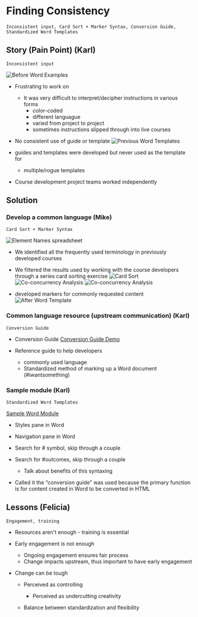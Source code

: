 # Finding Consistency
`Inconsistent input, Card Sort + Marker Syntax, Conversion Guide, Standardized Word Templates`


## Story (Pain Point) (Karl)
`Inconsistent input`

![Before Word Examples](assets/before-word-examples.png)

* Frustrating to work on
	* It was very difficult to interpret/decipher instructions in various forms
		* color-coded
		* different languague
		* varied from project to project
		* sometimes instructions slipped through into live courses
		
* No consistent use of guide or template
	![Previous Word Templates](assets/previous-word-template-1.gif)

* guides and templates were developed but never used as the template for 
	* multiple/rogue templates

* Course development project teams worked independently


## Solution 
### Develop a common language (Mike)
`Card Sort + Marker Syntax`

![Element Names spreadsheet](assets/element-names-spreadsheet.gif)

* We identified all the frequently used terminology in previously developed courses
* We filtered the results used by working with the course developers through a series card sorting exercise
	![Card Sort](assets/card-sort.jpg)
	![Co-concurrency Analysis](assets/co-concurrence.png)
	![Co-concurrency Analysis](assets/co-concurrence-zoom.png)

* developed markers for commonly requested content
	![After Word Template](assets/after-word-template.gif)

### Common language resource (upstream communication) (Karl)
`Conversion Guide`

* Conversion Guide
	[Conversion Guide Demo](https://ltc.bcit.ca/courseproduction/conversionguide/)

* Reference guide to help developers
	* commonly used language
	* Standardized method of marking up a Word document (#iwantsomething)

### Sample module (Karl)
`Standardized Word Templates`

[Sample Word Module](assets/sample-word-module.docx)

* Styles pane in Word
* Navigation pane in Word
* Search for # symbol, skip through a couple
* Search for #outcomes, skip through a couple
	* Talk about benefits of this syntaxing

* Called it the “conversion guide” was used because the primary function is for content created in Word to be converted in HTML

## Lessons (Felicia)
`Engagement, training`

* Resources aren't enough - training is essential
* Early engagement is not enough
	* Ongoing engagement ensures fair process
	* Change impacts upstream, thus important to have early engagement

* Change can be tough
	* Perceived as controlling
		* Perceived as undercutting creativity

	* Balance between standardization and flexibility